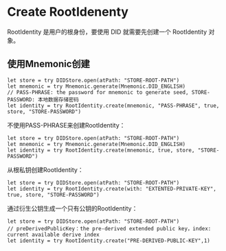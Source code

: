 # Create RootIdenenty
RootIdentity 是用户的根身份，要使用 DID 就需要先创建一个 RootIdentity 对象。


## 使用Mnemonic创建

```
let store = try DIDStore.open(atPath: "STORE-ROOT-PATH")
let mnemonic = try Mnemonic.generate(Mnemonic.DID_ENGLISH)
// PASS-PHRASE: the password for mnemonic to generate seed, STORE-PASSWORD: 本地数据存储密码
let identity = try RootIdentity.create(mnemonic, "PASS-PHRASE", true, store, "STORE-PASSWORD")
```

不使用PASS-PHRASE来创建RootIdentity：

```
let store = try DIDStore.open(atPath: "STORE-ROOT-PATH")
let mnemonic = try Mnemonic.generate(Mnemonic.DID_ENGLISH)
let identity = try RootIdentity.create(mnemonic, true, store, "STORE-PASSWORD")
```

从根私钥创建RootIdentity：

```
let store = try DIDStore.open(atPath: "STORE-ROOT-PATH")
let identity = try RootIdentity.create(with: "EXTENTED-PRIVATE-KEY", true, store, "STORE-PASSWORD")
```

通过衍生公钥生成一个只有公钥的RootIdentity：

```
let store = try DIDStore.open(atPath: "STORE-ROOT-PATH")
// preDerivedPublicKey：the pre-derived extended public key，index: current available derive index
let identity = try RootIdentity.create("PRE-DERIVED-PUBLIC-KEY",1)
```

